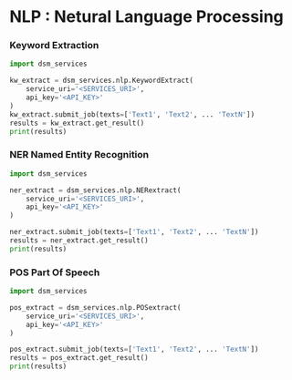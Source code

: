 # NLP : Netural Language Processing

### Keyword Extraction
```python
import dsm_services

kw_extract = dsm_services.nlp.KeywordExtract(
    service_uri='<SERVICES_URI>', 
    api_key='<API_KEY>'
)
kw_extract.submit_job(texts=['Text1', 'Text2', ... 'TextN'])
results = kw_extract.get_result()
print(results)
```

### NER Named Entity Recognition
```python
import dsm_services

ner_extract = dsm_services.nlp.NERextract(
    service_uri='<SERVICES_URI>', 
    api_key='<API_KEY>'
)

ner_extract.submit_job(texts=['Text1', 'Text2', ... 'TextN'])
results = ner_extract.get_result()
print(results)
```

### POS Part Of Speech
```python
import dsm_services

pos_extract = dsm_services.nlp.POSextract(
    service_uri='<SERVICES_URI>', 
    api_key='<API_KEY>'
)

pos_extract.submit_job(texts=['Text1', 'Text2', ... 'TextN'])
results = pos_extract.get_result()
print(results)
```